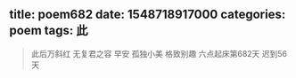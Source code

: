 title: poem682
date: 1548718917000
categories: poem
tags: 此
---
> 此后万斜红
无复君之容
早安
孤独小美
格致别趣
六点起床第682天 迟到56天